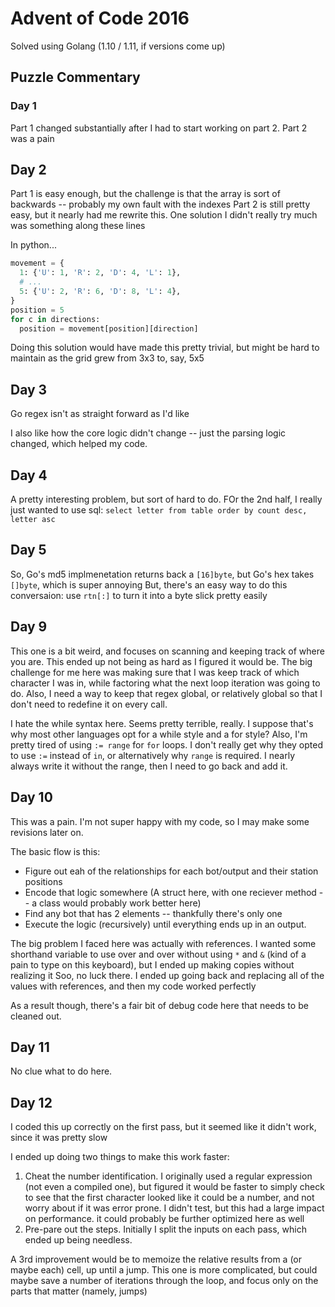 # Advent of Code 2016

Solved using Golang (1.10 / 1.11, if versions come up)

## Puzzle Commentary

### Day 1

Part 1 changed substantially after I had to start working on part 2.
Part 2 was a pain

## Day 2

Part 1 is easy enough, but the challenge is that the array is sort of backwards -- probably my own fault with the indexes
Part 2 is still pretty easy, but it nearly had me rewrite this. One solution I didn't really try much was something along these lines

In python...

```python
movement = {
  1: {'U': 1, 'R': 2, 'D': 4, 'L': 1},
  # ...
  5: {'U': 2, 'R': 6, 'D': 8, 'L': 4},
}
position = 5
for c in directions:
  position = movement[position][direction]

```

Doing this solution would have made this pretty trivial, but might be hard to maintain as the grid grew from 3x3 to, say, 5x5

## Day 3

Go regex isn't as straight forward as I'd like

I also like how the core logic didn't change -- just the parsing logic changed, which helped my code.

## Day 4

A pretty interesting problem, but sort of hard to do. FOr the 2nd half, I really just wanted to use sql:
`select letter from table order by count desc, letter asc`

## Day 5

So, Go's md5 implmenetation returns back a `[16]byte`, but Go's hex takes `[]byte`, which is super annoying
But, there's an easy way to do this conversaion: use `rtn[:]` to turn it into a byte slick pretty easily

## Day 9

This one is a bit weird, and focuses on scanning and keeping track of where you are. This ended up not being as hard as I figured it would be. The big challenge for me here was making sure that I was keep track of which character I was in, while factoring what the next loop iteration was going to do. 
Also, I need a way to keep that regex global, or relatively global so that I don't need to redefine it on every call.

I hate the while syntax here. Seems pretty terrible, really. I suppose that's why most other languages opt for a while style and a for style? 
Also, I'm pretty tired of using `:= range` for `for` loops. I don't really get why they opted to use `:=` instead of `in`, or alternatively why `range` is required. I nearly always write it without the range, then I need to go back and add it.

## Day 10

This was a pain. I'm not super happy with my code, so I may make some revisions later on.

The basic flow is this:
  * Figure out eah of the relationships for each bot/output and their station positions
  * Encode that logic somewhere (A struct here, with one reciever method -- a class would probably work better here)
  * Find any bot that has 2 elements -- thankfully there's only one
  * Execute the logic (recursively) until everything ends up in an output. 

The big problem I faced here was actually with references. I wanted some shorthand variable to use over and over
without using `*` and `&` (kind of a pain to type on this keyboard), but I ended up making copies without realizing it
Soo, no luck there. I ended up going back and replacing all of the values with references, and then my code worked perfectly

As a result though, there's a fair bit of debug code here that needs to be cleaned out.

## Day 11

No clue what to do here.

## Day 12

I coded this up correctly on the first pass, but it seemed like it didn't work, since it was pretty slow

I ended up doing two things to make this work faster:

1. Cheat the number identification. I originally used a regular expression (not even a compiled one), but figured it would be faster to simply check to see that the first character looked like it could be a number, and not worry about if it was error prone. I didn't test, but this had a large impact on performance. it could probably be further optimized here as well
2. Pre-pare out the steps. Initially I split the inputs on each pass, which ended up being needless.

A 3rd improvement would be to memoize the relative results from a (or maybe each) cell, up until a jump. This one is more complicated, but could maybe save a number of iterations through the loop, and focus only on the parts that matter (namely, jumps)
